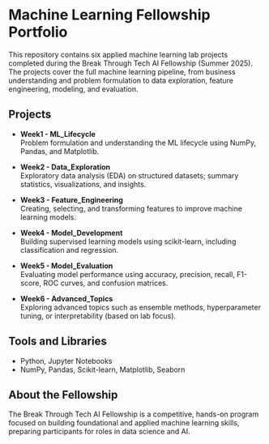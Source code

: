 # Machine Learning Fellowship Portfolio

This repository contains six applied machine learning lab projects completed during the Break Through Tech AI Fellowship (Summer 2025). The projects cover the full machine learning pipeline, from business understanding and problem formulation to data exploration, feature engineering, modeling, and evaluation.

## Projects

- **Week1 - ML_Lifecycle**  
  Problem formulation and understanding the ML lifecycle using NumPy, Pandas, and Matplotlib.

- **Week2 - Data_Exploration**  
  Exploratory data analysis (EDA) on structured datasets; summary statistics, visualizations, and insights.

- **Week3 - Feature_Engineering**  
  Creating, selecting, and transforming features to improve machine learning models.

- **Week4 - Model_Development**  
  Building supervised learning models using scikit-learn, including classification and regression.

- **Week5 - Model_Evaluation**  
  Evaluating model performance using accuracy, precision, recall, F1-score, ROC curves, and confusion matrices.

- **Week6 - Advanced_Topics**  
  Exploring advanced topics such as ensemble methods, hyperparameter tuning, or interpretability (based on lab focus).

## Tools and Libraries

- Python, Jupyter Notebooks  
- NumPy, Pandas, Scikit-learn, Matplotlib, Seaborn

## About the Fellowship

The Break Through Tech AI Fellowship is a competitive, hands-on program focused on building foundational and applied machine learning skills, preparing participants for roles in data science and AI.

